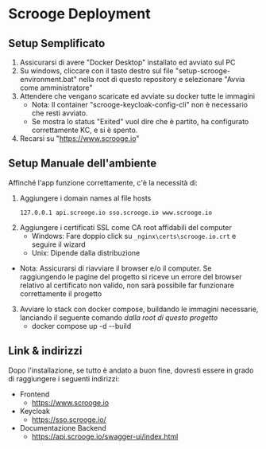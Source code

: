 
# Scrooge Deployment

## Setup Semplificato

1. Assicurarsi di avere "Docker Desktop" installato ed avviato sul PC 
2. Su windows, cliccare con il tasto destro sul file "setup-scrooge-environment.bat" nella root di questo repository e selezionare "Avvia come amministratore"
3. Attendere che vengano scaricate ed avviate su docker tutte le immagini
   - Nota: Il container "scrooge-keycloak-config-cli" non è necessario che resti avviato. 
   - Se mostra lo status "Exited" vuol dire che è partito, ha configurato correttamente KC, e si è spento. 
4. Recarsi su "https://www.scrooge.io"

## Setup Manuale dell'ambiente

Affinché l'app funzione correttamente, c'è la necessità di:
1. Aggiungere i domain names al file hosts
   ```
   127.0.0.1 api.scrooge.io sso.scrooge.io www.scrooge.io
   ```
2. Aggiungere i certificati SSL come CA root affidabili del computer
   - Windows: Fare doppio click su `_nginx\certs\scrooge.io.crt` e seguire il wizard
   - Unix: Dipende dalla distribuzione
   
- Nota: Assicurarsi di riavviare il browser e/o il computer. Se raggiungendo le pagine del progetto si riceve un errore del browser relativo al certificato non valido, non sarà possibile far funzionare correttamente il progetto

3. Avviare lo stack con docker compose, buildando le immagini necessarie, lanciando il seguente comando *dalla root di questo progetto*
   - docker compose up -d --build

## Link & indirizzi

Dopo l'installazione, se tutto è andato a buon fine, dovresti essere in grado di raggiungere i seguenti indirizzi:
* Frontend
  - https://www.scrooge.io
* Keycloak
  - https://sso.scrooge.io/
* Documentazione Backend
  - https://api.scrooge.io/swagger-ui/index.html
